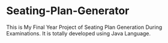 # Seating-Plan-Generator

This is My Final Year Project of Seating Plan Generation During Examinations. It is totally developed using Java Language.






